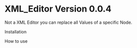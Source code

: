 # XML_Editor Version 0.0.4
Not a XML Editor you can replace all Values of a specific Node.

Installation

How to use

